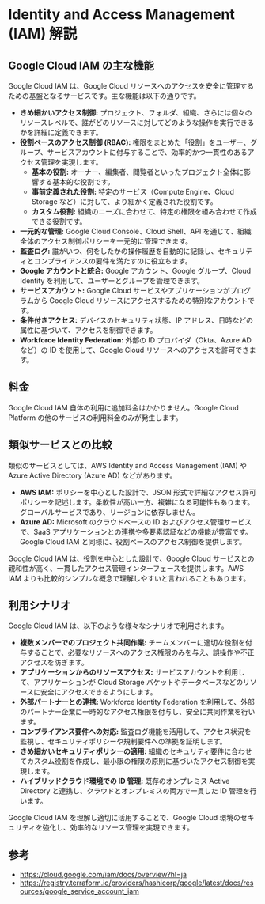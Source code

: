 # Identity and Access Management (IAM) 解説

## Google Cloud IAM の主な機能

Google Cloud IAM は、Google Cloud リソースへのアクセスを安全に管理するための基盤となるサービスです。主な機能は以下の通りです。

* **きめ細かいアクセス制御:** プロジェクト、フォルダ、組織、さらには個々のリソースレベルで、誰がどのリソースに対してどのような操作を実行できるかを詳細に定義できます。
* **役割ベースのアクセス制御 (RBAC):** 権限をまとめた「役割」をユーザー、グループ、サービスアカウントに付与することで、効率的かつ一貫性のあるアクセス管理を実現します。
    * **基本の役割:** オーナー、編集者、閲覧者といったプロジェクト全体に影響する基本的な役割です。
    * **事前定義された役割:** 特定のサービス（Compute Engine、Cloud Storage など）に対して、より細かく定義された役割です。
    * **カスタム役割:** 組織のニーズに合わせて、特定の権限を組み合わせて作成できる役割です。
* **一元的な管理:** Google Cloud Console、Cloud Shell、API を通じて、組織全体のアクセス制御ポリシーを一元的に管理できます。
* **監査ログ:** 誰がいつ、何をしたかの操作履歴を自動的に記録し、セキュリティとコンプライアンスの要件を満たすのに役立ちます。
* **Google アカウントと統合:** Google アカウント、Google グループ、Cloud Identity を利用して、ユーザーとグループを管理できます。
* **サービスアカウント:** Google Cloud サービスやアプリケーションがプログラムから Google Cloud リソースにアクセスするための特別なアカウントです。
* **条件付きアクセス:** デバイスのセキュリティ状態、IP アドレス、日時などの属性に基づいて、アクセスを制御できます。
* **Workforce Identity Federation:** 外部の ID プロバイダ（Okta、Azure AD など）の ID を使用して、Google Cloud リソースへのアクセスを許可できます。

## 料金

Google Cloud IAM 自体の利用に追加料金はかかりません。Google Cloud Platform の他のサービスの利用料金のみが発生します。

## 類似サービスとの比較

類似のサービスとしては、AWS Identity and Access Management (IAM) や Azure Active Directory (Azure AD) などがあります。

* **AWS IAM:** ポリシーを中心とした設計で、JSON 形式で詳細なアクセス許可ポリシーを記述します。柔軟性が高い一方、複雑になる可能性もあります。グローバルサービスであり、リージョンに依存しません。
* **Azure AD:** Microsoft のクラウドベースの ID およびアクセス管理サービスで、SaaS アプリケーションとの連携や多要素認証などの機能が豊富です。Google Cloud IAM と同様に、役割ベースのアクセス制御を提供します。

Google Cloud IAM は、役割を中心とした設計で、Google Cloud サービスとの親和性が高く、一貫したアクセス管理インターフェースを提供します。AWS IAM よりも比較的シンプルな概念で理解しやすいと言われることもあります。

## 利用シナリオ

Google Cloud IAM は、以下のような様々なシナリオで利用されます。

* **複数メンバーでのプロジェクト共同作業:** チームメンバーに適切な役割を付与することで、必要なリソースへのアクセス権限のみを与え、誤操作や不正アクセスを防ぎます。
* **アプリケーションからのリソースアクセス:** サービスアカウントを利用して、アプリケーションが Cloud Storage バケットやデータベースなどのリソースに安全にアクセスできるようにします。
* **外部パートナーとの連携:** Workforce Identity Federation を利用して、外部のパートナー企業に一時的なアクセス権限を付与し、安全に共同作業を行います。
* **コンプライアンス要件への対応:** 監査ログ機能を活用して、アクセス状況を監視し、セキュリティポリシーや規制要件への準拠を証明します。
* **きめ細かいセキュリティポリシーの適用:** 組織のセキュリティ要件に合わせてカスタム役割を作成し、最小限の権限の原則に基づいたアクセス制御を実現します。
* **ハイブリッドクラウド環境での ID 管理:** 既存のオンプレミス Active Directory と連携し、クラウドとオンプレミスの両方で一貫した ID 管理を行います。

Google Cloud IAM を理解し適切に活用することで、Google Cloud 環境のセキュリティを強化し、効率的なリソース管理を実現できます。

## 参考

- https://cloud.google.com/iam/docs/overview?hl=ja
- https://registry.terraform.io/providers/hashicorp/google/latest/docs/resources/google_service_account_iam

